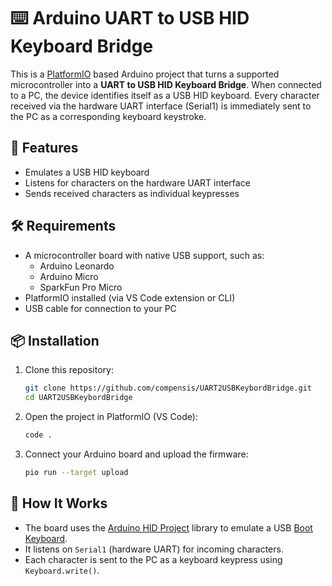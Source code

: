 # ⌨️ Arduino UART to USB HID Keyboard Bridge

This is a [PlatformIO](https://platformio.org/) based Arduino project that turns a supported microcontroller into a **UART to USB HID Keyboard Bridge**. When connected to a PC, the device identifies itself as a USB HID keyboard. Every character received via the hardware UART interface (Serial1) is immediately sent to the PC as a corresponding keyboard keystroke.

## 🚀 Features

- Emulates a USB HID keyboard
- Listens for characters on the hardware UART interface
- Sends received characters as individual keypresses

## 🛠 Requirements

- A microcontroller board with native USB support, such as:
  - Arduino Leonardo
  - Arduino Micro
  - SparkFun Pro Micro
- PlatformIO installed (via VS Code extension or CLI)
- USB cable for connection to your PC

## 📦 Installation

1. Clone this repository:
    ```bash
    git clone https://github.com/compensis/UART2USBKeybordBridge.git
    cd UART2USBKeybordBridge
    ```

2. Open the project in PlatformIO (VS Code):
    ```bash
    code .
    ```

3. Connect your Arduino board and upload the firmware:
    ```bash
    pio run --target upload
    ```

## 🔌 How It Works

- The board uses the [Arduino HID Project](https://github.com/NicoHood/HID) library to emulate a USB [Boot Keyboard](https://github.com/NicoHood/HID/wiki/Keyboard-API#boot-keyboard).
- It listens on `Serial1` (hardware UART) for incoming characters.
- Each character is sent to the PC as a keyboard keypress using `Keyboard.write()`.
